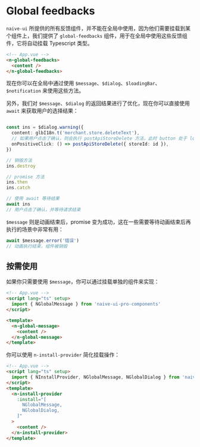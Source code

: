 # Global feedbacks

`naive-ui` 所提供的所有反馈组件，并不能在全局中使用，因为他们需要挂载到某个组件上，我们提供了 `global-feedbacks` 组件，用于在全局中使用这些反馈组件，它将自动挂载 Typescript 类型。

```html
<!-- App.vue -->
<n-global-feedbacks>
  <content />
</n-global-feedbacks>
```

现在你可以在全局中通过使用 `$message`、`$dialog`、`$loadingBar`、`$notification` 来使用这些方法。

另外，我们对 `$message`、`$dialog` 的返回结果进行了优化，现在你可以直接使用 `await` 来获取用户的选择结果：

```ts

const ins = $dialog.warning({
  content: glbI18n.t('merchant.store.deleteText'),
  // 如果用户点击了确认，则会执行 postApiStoreDelete 方法，此时 button 处于 loading 状态
  onPositiveClick: () => postApiStoreDelete({ storeId: id }),
})

// 销毁方法
ins.destroy

// promise 方法
ins.then
ins.catch

// 使用 await 等待结果
await ins
// 用户点击了确认，并等待请求结束
```

`$message` 则是动画结束后，promise 变为成功，这在一些需要等待动画结束后再执行的场景中非常有用：

```ts
await $message.error('错误')
// 动画执行结束，组件被销毁
```

## 按需使用

如果你只需要使用 `$message`，你可以通过挂载单独的组件来实现：

```html
<!-- App.vue -->
<script lang="ts" setup>
  import { NGlobalMessage } from 'naive-ui-pro-components'
</script>

<template>
  <n-global-message>
    <content />
  </n-global-message>
</template>
```

你可以使用 `n-install-provider` 简化挂载操作：


```html
<!-- App.vue -->
<script lang="ts" setup>
  import { NInstallProvider, NGlobalMessage, NGlobalDialog } from 'naive-ui-pro-components'
</script>
<template>
  <n-install-provider
    :install="[
      NGlobalMessage,
      NGlobalDialog,
    ]"
  >
    <content />
  </n-install-provider>
</template>
```
